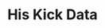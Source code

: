 ---
hackday: 10-london
links:
  presentation: https://docs.google.com/presentation/d/1mWeBGKVx9ax_MG7fD7UMYW3oLXyJaQhnjB25CyCitvs/edit?usp=sharing
summary: "Using HES Open Data to find stuff out about central London hospitals \u2013\
  \ but more to find out about HES data itself."
team:
- '@HSCICOpenData'
title: His Kick Data
---